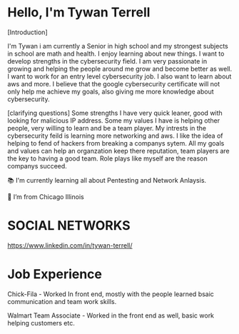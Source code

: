 # Hello, I'm Tywan Terrell

[Introduction]

I'm Tywan i am currently a Senior in high school and my strongest subjects in school are math and health. I enjoy learning about new things. I want to develop strengths in the cybersecurity field. I am very passionate in growing and helping the people around me grow and become better as well. I want to work for an entry level cybersecurity job. I also want to learn about aws and more. I believe that the google cybersecurity certificate will not only help me achieve my goals, also giving me more knowledge about cybersecurity.

[clarifying questions] 
Some strengths I have very quick leaner, good with looking for malicious IP address.
Some my values I have is helping other people, very willing to learn and be a team player.
My intrests in the cybersecurity feild is learning more networking and aws. I like the idea of helping to fend of hackers from breaking a companys sytem.
All my goals and values can help an organzation keep there reputation, team players are the key to having a good team. Role plays like myself are the reason companys succeed.

📚 I'm currently learning all about Pentesting and Network Anlaysis.

🏡 I’m from Chicago Illinois 

# SOCIAL NETWORKS

https://www.linkedin.com/in/tywan-terrell/

# Job Experience 

Chick-Fila - Worked In front end, mostly with the people learned bsaic communication and team work skills.

Walmart Team Associate - Worked in the front end as well, basic work helping customers etc.
